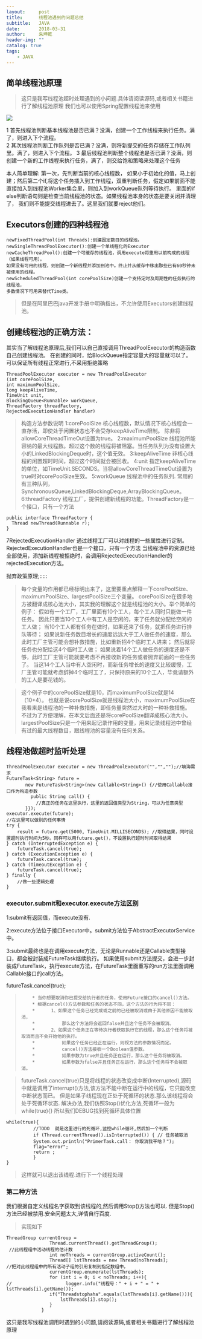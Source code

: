 ```yaml
---
layout:     post
title:      线程池遇到的问题总结
subtitle:   JAVA
date:       2018-03-31
author:     朱坤乾
header-img: ""
catalog: true
tags:
    - JAVA
---
```

##  简单线程池原理
>这只是我写线程池超时处理遇到的小问题.具体请阅读源码,或者相关书籍进行了解线程池原理
>我们也可以使用Spring配置线程池来使用

![](https://img-blog.csdn.net/20170618213838961?watermark/2/text/aHR0cDovL2Jsb2cuY3Nkbi5uZXQvdTAxMTI0MDg3Nw==/font/5a6L5L2T/fontsize/400/fill/I0JBQkFCMA==/dissolve/70/gravity/SouthEast)


1 首先线程池判断基本线程池是否已满？没满，创建一个工作线程来执行任务。满了，则进入下个流程。  
2 其次线程池判断工作队列是否已满？没满，则将新提交的任务存储在工作队列里。满了，则进入下个流程。
3 最后线程池判断整个线程池是否已满？没满，则创建一个新的工作线程来执行任务，满了，则交给饱和策略来处理这个任务

本人简单理解:
第一次，先判断当前的核心线程数，
如果小于初始化的值，马上创建；然后第二个if,将这个任务插入到工作线程，双重判断任务，假定如果前面不能直接加入到线程池Worker集合里，则加入到workQueue队列等待执行。
里面的if else判断语句则是检查当前线程池的状态。如果线程池本身的状态是要关闭并清理了，
我们则不能提交线程进去了。这里我们就要reject他们。

##  Executors创建的四种线程池
    newFixedThreadPool(int Threads):创建固定数目的线程池。
    newSingleThreadPoolExecutor():创建一个单线程化的Executor
    newCacheThreadPool():创建一个可缓存的线程池，调用execute将重用以前构成的线程（如果线程可用）。
    如果没有可用的线程，则创建一个新线程并添加到池中。终止并从缓存中移出那些已有60秒钟未被使用的线程。
    newScheduledThreadPool(int corePoolSize)创建一个支持定时及周期性的任务执行的线程池，
    多数情况下可用来替代Time类。
	
>但是在阿里巴巴java开发手册中明确指出，不允许使用Executors创建线程池。

##  创建线程池的正确方法：
其实当了解线程池原理后,我们可以自己直接调用ThreadPoolExecutor的构造函数自己创建线程池。
在创建的同时，给BlockQueue指定容量大的容量就可以了。可以保证所有线程正常进行,不采用拒绝策略
```
ThreadPoolExecutor executor = new ThreadPoolExecutor
(int corePoolSize, 
int maximumPoolSize, 
long keepAliveTime, 
TimeUnit unit, 
BlockingQueue<Runnable> workQueue, 
ThreadFactory threadFactory, 
RejectedExecutionHandler handler)
```
>构造方法参数说明
1:corePoolSize
核心线程数，默认情况下核心线程会一直存活，即使处于闲置状态也不会受存keepAliveTime限制。
除非将allowCoreThreadTimeOut设置为true。
2:maximumPoolSize
线程池所能容纳的最大线程数。超过这个数的线程将被阻塞。当任务队列为没有设置大小的LinkedBlockingDeque时，这个值无效。
3:keepAliveTime
非核心线程的闲置超时时间，超过这个时间就会被回收。
4:unit
指定keepAliveTime的单位，如TimeUnit.SECONDS。当将allowCoreThreadTimeOut设置为true时对corePoolSize生效。
5:workQueue
线程池中的任务队列.
常用的有三种队列，SynchronousQueue,LinkedBlockingDeque,ArrayBlockingQueue。
6:threadFactory
线程工厂，提供创建新线程的功能。ThreadFactory是一个接口，只有一个方法
```
public interface ThreadFactory {
  Thread newThread(Runnable r);
}
```

7RejectedExecutionHandler
通过线程工厂可以对线程的一些属性进行定制。
RejectedExecutionHandler也是一个接口，只有一个方法
当线程池中的资源已经全部使用，添加新线程被拒绝时，会调用RejectedExecutionHandler的rejectedExecution方法。

抛弃政策原理;:::::
>每个变量的作用都已经标明出来了，这里要重点解释一下corePoolSize、maximumPoolSize、largestPoolSize三个变量。
>corePoolSize在很多地方被翻译成核心池大小，其实我的理解这个就是线程池的大小。举个简单的例子：
>假如有一个工厂，工厂里面有10个工人，每个工人同时只能做一件任务。
>因此只要当10个工人中有工人是空闲的，来了任务就分配给空闲的工人做；
>当10个工人都有任务在做时，如果还来了任务，就把任务进行排队等待；
>如果说新任务数目增长的速度远远大于工人做任务的速度，那么此时工厂主管可能会想补救措施，比如重新招4个临时工人进来；
>然后就将任务也分配给这4个临时工人做；
>如果说着14个工人做任务的速度还是不够，此时工厂主管可能就要考虑不再接收新的任务或者抛弃前面的一些任务了。
>当这14个工人当中有人空闲时，而新任务增长的速度又比较缓慢，工厂主管可能就考虑辞掉4个临时工了，只保持原来的10个工人，毕竟请额外的工人是要花钱的。

>这个例子中的corePoolSize就是10，而maximumPoolSize就是14（10+4）。
>也就是说corePoolSize就是线程池大小，maximumPoolSize在我看来是线程池的一种补救措施，即任务量突然过大时的一种补救措施。
>不过为了方便理解，在本文后面还是将corePoolSize翻译成核心池大小。
>largestPoolSize只是一个用来起记录作用的变量，用来记录线程池中曾经有过的最大线程数目，跟线程池的容量没有任何关系。

##  线程池做超时监听处理

```
ThreadPoolExecutor executor = new ThreadPoolExecutor("","","");//填海需求
FutureTask<String> future =
       new FutureTask<String>(new Callable<String>() {//使用Callable接口作为构造参数
         public String call() {
           //真正的任务在这里执行，这里的返回值类型为String，可以为任意类型
       }});
executor.execute(future);
//在这里可以做别的任何事情
try {
	result = future.get(5000, TimeUnit.MILLISECONDS); //取得结果，同时设置超时执行时间为5秒。同样可以用future.get()，不设置执行超时时间取得结果
} catch (InterruptedException e) {
	futureTask.cancel(true);
} catch (ExecutionException e) {
	futureTask.cancel(true);
} catch (TimeoutException e) {
	futureTask.cancel(true);
} finally {
	//做一些逻辑处理
}
```
###  executor.submit和executor.execute方法区别
1:submit有返回值，而execute没有.

2:execute方法位于接口Executor中。submit方法位于AbstractExecutorService中。

3:submit最终也是在调用execute方法，无论是Runnable还是Callable类型接口，都会被封装成FutureTask继续执行。
如果使用submit方法提交，会进一步封装成FutureTask，执行execute方法，在FutureTask里面重写的run方法里面调用Callable接口的call方法。

futureTask.cancel(true);

>         * 当你想要取消你已提交给执行者的任务，使用Future接口的cancel()方法。
>         * 根据cancel()方法参数和任务的状态不同，这个方法的行为将不同：
>         *      1、如果这个任务已经完成或之前的已经被取消或由于其他原因不能被取消，
>         *          那么这个方法将会返回false并且这个任务不会被取消。
>         *      2、如果这个任务正在等待执行者获取执行它的线程，那么这个任务将被取消而且不会开始他的执行。
>         *          如果这个任务已经正在运行，则视方法的参数情况而定。
>         *          cancel()方法接收一个Boolean值参数。
>         *          如果参数为true并且任务正在运行，那么这个任务将被取消。
>         *          如果参数为false并且任务正在运行，那么这个任务将不会被取消。

>futureTask.cancel(true)只是将线程的状态改变成中断(Interrupted),源码中就是调用了interrupt()方法,该方法不能中断在运行中的线程，它只能改变中断状态而已。
>但是如果子线程现在正处于死循环的状态.那么该线程将会处于死循环状态.
>解决办法,我们仿照Stop()优化方法,死循环一般为while(true){}
>所以我们DEBUG找到死循环具体位置

```
while(true){
		  //TODO  就是这里进行的死循环,监控while循环,然后加一个判断
          if (Thread.currentThread().isInterrupted()) { // 任务被取消
          System.out.println("PrimerTask.call： 你取消我干啥？");
          flag="error";
          return ;
          }
}
```

>这样就可以退出该线程.进行下一个线程处理

###  第二种方法
我们根据自定义线程名字获取到该线程的,然后调用Stop()方法也可以.
但是Stop()方法已经被禁用.安全问题太大,详情自行百度.
>实现如下

```
ThreadGroup currentGroup = 
                Thread.currentThread().getThreadGroup();
 //此线程组中活动线程的估计数
                int noThreads = currentGroup.activeCount();
                Thread[] lstThreads = new Thread[noThreads];
//把对此线程组中的所有活动子组的引用复制到指定数组中。
                currentGroup.enumerate(lstThreads);
                for (int i = 0; i < noThreads; i++){
//                    logger.info("线程号：" + i + " = " + lstThreads[i].getName());
                if("Threadstophaha".equals(lstThreads[i].getName())){
                    lstThreads[i].stop();
                }
             }
```



这只是我写线程池调用时遇到的小问题,请阅读源码,或者相关书籍进行了解线程池原理